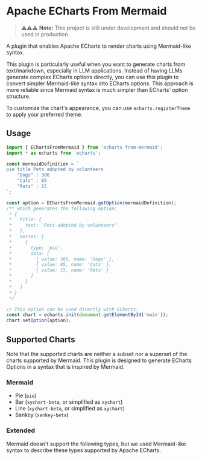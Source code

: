 # Apache ECharts From Mermaid

> ⚠️⚠️⚠️ **Note:** This project is still under development and should not be used in production.

A plugin that enables Apache ECharts to render charts using Mermaid-like syntax.

This plugin is particularly useful when you want to generate charts from text/markdown, especially in LLM applications. Instead of having LLMs generate complex ECharts options directly, you can use this plugin to convert simpler Mermaid-like syntax into ECharts options. This approach is more reliable since Mermaid syntax is much simpler than ECharts' option structure.

To customize the chart's appearance, you can use `echarts.registerTheme` to apply your preferred theme.

## Usage

```javascript
import { EChartsFromMermaid } from 'echarts-from-mermaid';
import * as echarts from 'echarts';

const mermaidDefinition = `
pie title Pets adopted by volunteers
    "Dogs" : 386
    "Cats" : 85
    "Rats" : 15
`;

const option = EChartsFromMermaid.getOption(mermaidDefinition);
/** which generates the following option:
 * {
 *   title: {
 *     text: 'Pets adopted by volunteers'
 *   },
 *   series: [
 *     {
 *       type: 'pie',
 *       data: [
 *         { value: 386, name: 'Dogs' },
 *         { value: 85, name: 'Cats' },
 *         { value: 15, name: 'Rats' }
 *       ]
 *     }
 *   ]
 * }
 */

// This option can be used directly with ECharts.
const chart = echarts.init(document.getElementById('main'));
chart.setOption(option);
```

## Supported Charts

Note that the supported charts are neither a subset nor a superset of the charts supported by Mermaid. This plugin is designed to generate ECharts Options in a syntax that is inspired by Mermaid.

### Mermaid

- Pie (`pie`)
- Bar (`xychart-beta`, or simplified as `xychart`)
- Line (`xychart-beta`, or simplified as `xychart`)
- Sankey (`sankey-beta`)

### Extended

Mermaid doesn't support the following types, but we used Mermaid-like syntax to describe these types supported by Apache ECharts.
